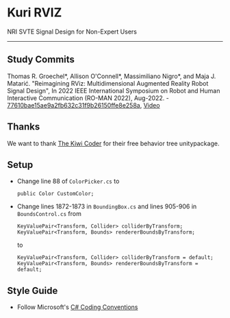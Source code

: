 # Kuri RVIZ
 NRI SVTE Signal Design for Non-Expert Users
 
  ----

## Study Commits
Thomas R. Groechel*, Allison O'Connell*, Massimiliano Nigro*, and Maja J. Matarić. "Reimagining RViz: Multidimensional Augmented Reality Robot Signal Design", In 2022 IEEE International Symposium on Robot and Human Interactive Communication (RO-MAN 2022), Aug-2022. - [77610bae15ae9a2fb632c31f9b26150ffe8e258a](https://github.com/interaction-lab/NRI-SVTE/commit/77610bae15ae9a2fb632c31f9b26150ffe8e258a), [Video](https://youtu.be/Xw2_kHyN-xA)

## Thanks
We want to thank [The Kiwi Coder](https://thekiwicoder.com/behaviour-tree-editor/) for their free behavior tree unitypackage.
## Setup

- Change line 88 of `ColorPicker.cs` to 
    ```
    public Color CustomColor;
    ```
- Change lines 1872-1873 in `BoundingBox.cs` and lines 905-906 in `BoundsControl.cs` from
    ```
    KeyValuePair<Transform, Collider> colliderByTransform;
    KeyValuePair<Transform, Bounds> rendererBoundsByTransform;
    ``` 
    to
    ```
    KeyValuePair<Transform, Collider> colliderByTransform = default;
    KeyValuePair<Transform, Bounds> rendererBoundsByTransform = default;
    ```

## Style Guide

- Follow Microsoft's [C# Coding Conventions](https://docs.microsoft.com/en-us/dotnet/csharp/fundamentals/coding-style/coding-conventions)
